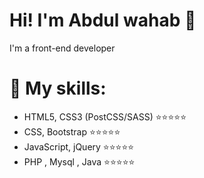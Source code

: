 # Hi! I'm Abdul wahab 👋

I'm a front-end developer 

# 🚀 My skills:

- HTML5, CSS3 (PostCSS/SASS) ⭐️⭐️⭐️⭐️⭐️
- CSS, Bootstrap             ⭐️⭐️⭐️⭐️⭐️
- JavaScript, jQuery         ⭐️⭐️⭐️⭐️⭐️
- PHP , Mysql , Java         ⭐️⭐️⭐️⭐️⭐️
